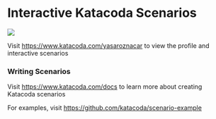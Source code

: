 # Interactive Katacoda Scenarios

[![](http://shields.katacoda.com/katacoda/yasaroznacar/count.svg)](https://www.katacoda.com/yasaroznacar "Get your profile on Katacoda.com")

Visit https://www.katacoda.com/yasaroznacar to view the profile and interactive scenarios

### Writing Scenarios
Visit https://www.katacoda.com/docs to learn more about creating Katacoda scenarios

For examples, visit https://github.com/katacoda/scenario-example
